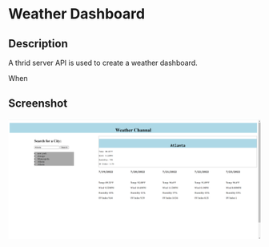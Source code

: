# Weather Dashboard

## Description

A thrid server API is used to create a weather dashboard. 

When 
## Screenshot

!["Screenshot"](/Assets/weather.png)

